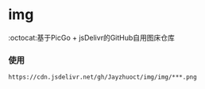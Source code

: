 # img

:octocat:基于PicGo + jsDelivr的GitHub自用图床仓库

### 使用
```
https://cdn.jsdelivr.net/gh/Jayzhuoct/img/img/***.png
```
